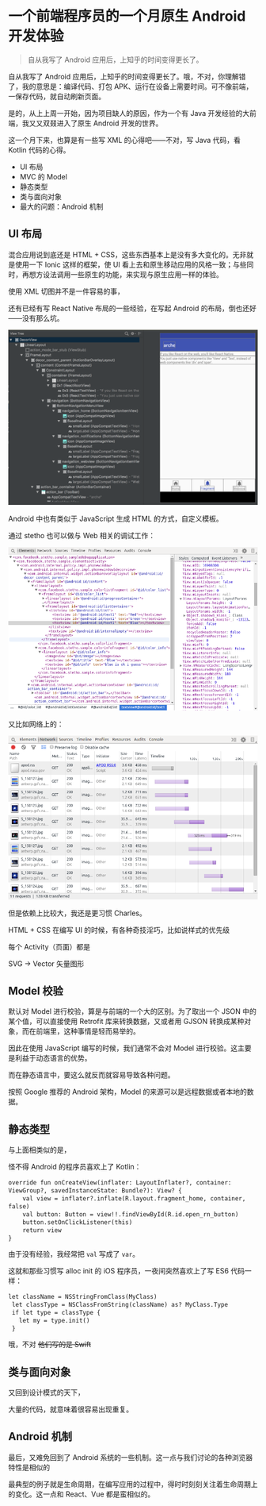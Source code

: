 一个前端程序员的一个月原生 Android 开发体验
===

> 自从我写了 Android 应用后，上知乎的时间变得更长了。

自从我写了 Android 应用后，上知乎的时间变得更长了。哦，不对，你理解错了，我的意思是：编译代码、打包 APK、运行在设备上需要时间。可不像前端，一保存代码，就自动刷新页面。

是的，从上上周一开始，因为项目缺人的原因，作为一个有 Java 开发经验的大前端，我又又双叕进入了原生 Android 开发的世界。

这一个月下来，也算是有一些写 XML 的心得吧——不对，写 Java 代码，看 Kotlin 代码的心得。

 - UI 布局
 - MVC 的 Model
 - 静态类型
 - 类与面向对象
 - 最大的问题：Android 机制

UI 布局
---

混合应用说到底还是 HTML + CSS，这些东西基本上是没有多大变化的。无非就是使用一下 Ionic 这样的框架，使 UI 看上去和原生移动应用的风格一致；与些同时，再想方设法调用一些原生的功能，来实现与原生应用一样的体验。

使用 XML 切图并不是一件容易的事，

还有已经有写 React Native 布局的一些经验，在写起 Android 的布局，倒也还好——没有那么坑。

![Layout Inspector](layout_inspector.png)

Android 中也有类似于 JavaScript 生成 HTML 的方式，自定义模板。

通过 stetho 也可以做与 Web 相关的调试工作：

![](stetho-view-hierarchy.png)

又比如网络上的：

![](stetho-inspector-network.png)

但是依赖上比较大，我还是更习惯 Charles。

HTML + CSS 在编写 UI 的时候，有各种奇技淫巧，比如说样式的优先级

每个 Activity（页面）都是

SVG -> Vector 矢量图形

Model 校验
---

默认对 Model 进行校验，算是与前端的一个大的区别。为了取出一个 JSON 中的某个值，可以直接使用 Retrofit 库来转换数据，又或者用 GJSON 转换成某种对象，而在前端里，这种事情是轻而易举的。

因此在使用 JavaScript 编写的时候，我们通常不会对 Model 进行校验。这主要是利益于动态语言的优势。

而在静态语言中，要这么就反而就容易导致各种问题。

按照 Google 推荐的 Android 架构，Model 的来源可以是远程数据或者本地的数据。

静态类型
---

与上面相类似的是，

怪不得 Android 的程序员喜欢上了 Kotlin：

```
override fun onCreateView(inflater: LayoutInflater?, container: ViewGroup?, savedInstanceState: Bundle?): View? {
    val view = inflater?.inflate(R.layout.fragment_home, container, false)
    val button: Button = view!!.findViewById(R.id.open_rn_button)
    button.setOnClickListener(this)
    return view
}
```

由于没有经验，我经常把 ``val`` 写成了 ``var``。

这就和那些习惯写 alloc init 的 iOS 程序员，一夜间突然喜欢上了写 ES6 代码一样：

```
let className = NSStringFromClass(MyClass)
 let classType = NSClassFromString(className) as? MyClass.Type
 if let type = classType {
   let my = type.init()
 }
```

哦，不对 ~~他们写的是 Swift~~

类与面向对象
---

又回到设计模式的天下，

大量的代码，就意味着很容易出现重复。

Android 机制
---

最后，又难免回到了 Android 系统的一些机制。这一点与我们讨论的各种浏览器特性是相似的

最典型的例子就是生命周期，在编写应用的过程中，得时时刻刻关注着生命周期上的变化。这一点和 React、Vue 都是蛮相似的。

